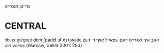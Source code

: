 גרייטן
געגרייט

CENTRAL
========

ɔb-ᵻx giɛgrajt dɛm ʃpadɛl uf dᵻ tsvajtɛ zaːt האָב איך געגרייט דעם שפּאַדל אויף די צווייטע זײַט {Warsaw, Geller 2001: 293}